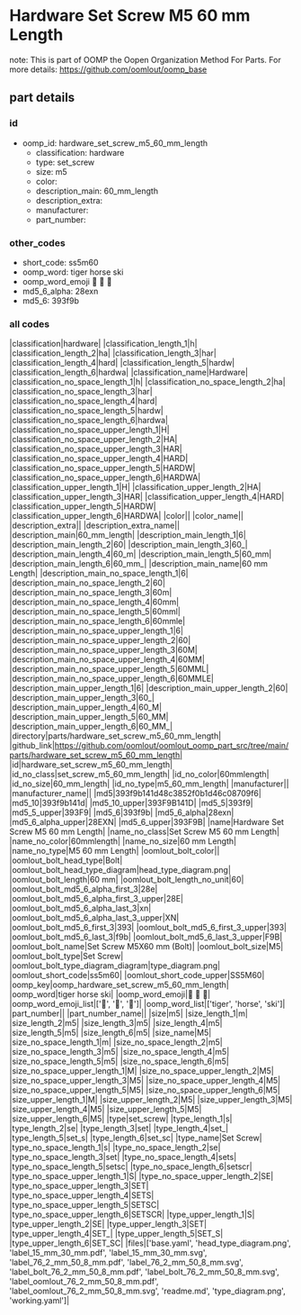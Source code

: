 # Hardware Set Screw M5 60 mm Length  

note: This is part of OOMP the Oopen Organization Method For Parts. For more details: https://github.com/oomlout/oomp_base

##  part details





### id
* oomp_id: hardware_set_screw_m5_60_mm_length
  * classification: hardware
  * type: set_screw
  * size: m5
  * color: 
  * description_main: 60_mm_length
  * description_extra: 
  * manufacturer: 
  * part_number: 

### other_codes
* short_code: ss5m60
* oomp_word: tiger horse ski
* oomp_word_emoji :tiger: :horse: :ski:
* md5_6_alpha: 28exn
* md5_6: 393f9b

### all codes 
|classification|hardware|
|classification_length_1|h|
|classification_length_2|ha|
|classification_length_3|har|
|classification_length_4|hard|
|classification_length_5|hardw|
|classification_length_6|hardwa|
|classification_name|Hardware|
|classification_no_space_length_1|h|
|classification_no_space_length_2|ha|
|classification_no_space_length_3|har|
|classification_no_space_length_4|hard|
|classification_no_space_length_5|hardw|
|classification_no_space_length_6|hardwa|
|classification_no_space_upper_length_1|H|
|classification_no_space_upper_length_2|HA|
|classification_no_space_upper_length_3|HAR|
|classification_no_space_upper_length_4|HARD|
|classification_no_space_upper_length_5|HARDW|
|classification_no_space_upper_length_6|HARDWA|
|classification_upper_length_1|H|
|classification_upper_length_2|HA|
|classification_upper_length_3|HAR|
|classification_upper_length_4|HARD|
|classification_upper_length_5|HARDW|
|classification_upper_length_6|HARDWA|
|color||
|color_name||
|description_extra||
|description_extra_name||
|description_main|60_mm_length|
|description_main_length_1|6|
|description_main_length_2|60|
|description_main_length_3|60_|
|description_main_length_4|60_m|
|description_main_length_5|60_mm|
|description_main_length_6|60_mm_|
|description_main_name|60 mm Length|
|description_main_no_space_length_1|6|
|description_main_no_space_length_2|60|
|description_main_no_space_length_3|60m|
|description_main_no_space_length_4|60mm|
|description_main_no_space_length_5|60mml|
|description_main_no_space_length_6|60mmle|
|description_main_no_space_upper_length_1|6|
|description_main_no_space_upper_length_2|60|
|description_main_no_space_upper_length_3|60M|
|description_main_no_space_upper_length_4|60MM|
|description_main_no_space_upper_length_5|60MML|
|description_main_no_space_upper_length_6|60MMLE|
|description_main_upper_length_1|6|
|description_main_upper_length_2|60|
|description_main_upper_length_3|60_|
|description_main_upper_length_4|60_M|
|description_main_upper_length_5|60_MM|
|description_main_upper_length_6|60_MM_|
|directory|parts/hardware_set_screw_m5_60_mm_length|
|github_link|https://github.com/oomlout/oomlout_oomp_part_src/tree/main/parts/hardware_set_screw_m5_60_mm_length|
|id|hardware_set_screw_m5_60_mm_length|
|id_no_class|set_screw_m5_60_mm_length|
|id_no_color|60mmlength|
|id_no_size|60_mm_length|
|id_no_type|m5_60_mm_length|
|manufacturer||
|manufacturer_name||
|md5|393f9b141d48c3852f0b1d46c08709f6|
|md5_10|393f9b141d|
|md5_10_upper|393F9B141D|
|md5_5|393f9|
|md5_5_upper|393F9|
|md5_6|393f9b|
|md5_6_alpha|28exn|
|md5_6_alpha_upper|28EXN|
|md5_6_upper|393F9B|
|name|Hardware Set Screw M5 60 mm Length|
|name_no_class|Set Screw M5 60 mm Length|
|name_no_color|60mmlength|
|name_no_size|60 mm Length|
|name_no_type|M5 60 mm Length|
|oomlout_bolt_color||
|oomlout_bolt_head_type|Bolt|
|oomlout_bolt_head_type_diagram|head_type_diagram.png|
|oomlout_bolt_length|60 mm|
|oomlout_bolt_length_no_unit|60|
|oomlout_bolt_md5_6_alpha_first_3|28e|
|oomlout_bolt_md5_6_alpha_first_3_upper|28E|
|oomlout_bolt_md5_6_alpha_last_3|xn|
|oomlout_bolt_md5_6_alpha_last_3_upper|XN|
|oomlout_bolt_md5_6_first_3|393|
|oomlout_bolt_md5_6_first_3_upper|393|
|oomlout_bolt_md5_6_last_3|f9b|
|oomlout_bolt_md5_6_last_3_upper|F9B|
|oomlout_bolt_name|Set Screw M5X60 mm  (Bolt)|
|oomlout_bolt_size|M5|
|oomlout_bolt_type|Set Screw|
|oomlout_bolt_type_diagram_diagram|type_diagram.png|
|oomlout_short_code|ss5m60|
|oomlout_short_code_upper|SS5M60|
|oomp_key|oomp_hardware_set_screw_m5_60_mm_length|
|oomp_word|tiger horse ski|
|oomp_word_emoji|:tiger: :horse: :ski:|
|oomp_word_emoji_list|[':tiger:', ':horse:', ':ski:']|
|oomp_word_list|['tiger', 'horse', 'ski']|
|part_number||
|part_number_name||
|size|m5|
|size_length_1|m|
|size_length_2|m5|
|size_length_3|m5|
|size_length_4|m5|
|size_length_5|m5|
|size_length_6|m5|
|size_name|M5|
|size_no_space_length_1|m|
|size_no_space_length_2|m5|
|size_no_space_length_3|m5|
|size_no_space_length_4|m5|
|size_no_space_length_5|m5|
|size_no_space_length_6|m5|
|size_no_space_upper_length_1|M|
|size_no_space_upper_length_2|M5|
|size_no_space_upper_length_3|M5|
|size_no_space_upper_length_4|M5|
|size_no_space_upper_length_5|M5|
|size_no_space_upper_length_6|M5|
|size_upper_length_1|M|
|size_upper_length_2|M5|
|size_upper_length_3|M5|
|size_upper_length_4|M5|
|size_upper_length_5|M5|
|size_upper_length_6|M5|
|type|set_screw|
|type_length_1|s|
|type_length_2|se|
|type_length_3|set|
|type_length_4|set_|
|type_length_5|set_s|
|type_length_6|set_sc|
|type_name|Set Screw|
|type_no_space_length_1|s|
|type_no_space_length_2|se|
|type_no_space_length_3|set|
|type_no_space_length_4|sets|
|type_no_space_length_5|setsc|
|type_no_space_length_6|setscr|
|type_no_space_upper_length_1|S|
|type_no_space_upper_length_2|SE|
|type_no_space_upper_length_3|SET|
|type_no_space_upper_length_4|SETS|
|type_no_space_upper_length_5|SETSC|
|type_no_space_upper_length_6|SETSCR|
|type_upper_length_1|S|
|type_upper_length_2|SE|
|type_upper_length_3|SET|
|type_upper_length_4|SET_|
|type_upper_length_5|SET_S|
|type_upper_length_6|SET_SC|
|files|['base.yaml', 'head_type_diagram.png', 'label_15_mm_30_mm.pdf', 'label_15_mm_30_mm.svg', 'label_76_2_mm_50_8_mm.pdf', 'label_76_2_mm_50_8_mm.svg', 'label_bolt_76_2_mm_50_8_mm.pdf', 'label_bolt_76_2_mm_50_8_mm.svg', 'label_oomlout_76_2_mm_50_8_mm.pdf', 'label_oomlout_76_2_mm_50_8_mm.svg', 'readme.md', 'type_diagram.png', 'working.yaml']|
